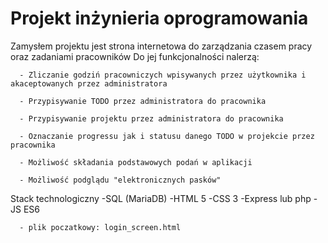 # Projekt inżynieria oprogramowania

Zamysłem projektu jest strona internetowa do zarządzania czasem pracy oraz zadaniami pracowników 
Do jej funkcjonalności nalerzą:
``` 
  - Zliczanie godziń pracowniczych wpisywanych przez użytkownika i akaceptowanych przez administratora 
```
```
  - Przypisywanie TODO przez administratora do pracownika 
```
```
  - Przypisywanie projektu przez administratora do pracownika
``` 
```
  - Oznaczanie progressu jak i statusu danego TODO w projekcie przez pracownika 
``` 
```
  - Możliwość składania podstawowych podań w aplikacji 
``` 
```
  - Możliwość podglądu "elektronicznych pasków"
  ```

  
  Stack technologiczny 
    -SQL (MariaDB) 
    -HTML 5 
    -CSS 3 
    -Express lub php 
    -JS ES6 
   
```
  - plik poczatkowy: login_screen.html
```

